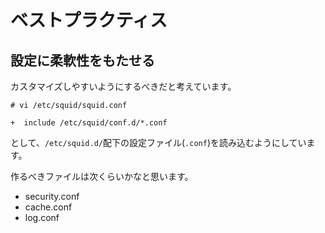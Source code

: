 # ベストプラクティス
## 設定に柔軟性をもたせる
カスタマイズしやすいようにするべきだと考えています。
```
# vi /etc/squid/squid.conf
```
```
+  include /etc/squid/conf.d/*.conf
```
として、`/etc/squid.d/`配下の設定ファイル(`.conf`)を読み込むようにしています。  
  
作るべきファイルは次くらいかなと思います。
- security.conf
- cache.conf
- log.conf
